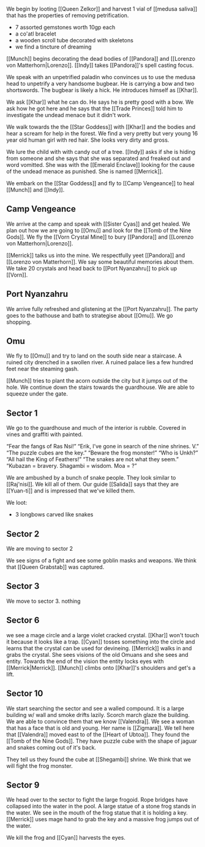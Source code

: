 We begin by looting [[Queen Zelkor]] and harvest 1 vial of [[medusa saliva]] that has the properties of removing petrification.

- 7 assorted gemstones worth 10gp each
- a co'atl bracelet
- a wooden scroll tube decorated with skeletons
- we find a tincture of dreaming

[[Munch]] begins decorating the dead bodies of [[Pandora]] and [[Lorenzo von Matterhorn|Lorenzo]]. [[Indy]] takes [[Pandora]]'s spell casting focus. 

We speak with an unpetrified paladin who convinces us to use the medusa head to unpetrify a very handsome bugbear. He is carrying a bow and two shortswords. The bugbear is likely a hick. He introduces himself as [[Khar]].

We ask [[Khar]] what he can do. He says he is pretty good with a bow. We ask how he got here and he says that the [[Trade Princes]] told him to investigate the undead menace but it didn't work.

We walk towards the the [[Star Goddess]] with [[Khar]] and the bodies and hear a scream for help in the forest. We find a very pretty but very young 16 year old human girl with red hair. She looks very dirty and gross.

We lure the child with with candy out of a tree. [[Indy]] asks if she is hiding from someone and she says that she was separated and freaked out and word vomitted. She was with the [[Emerald Enclave]] looking for the cause of the undead menace as punished. She is named [[Merrick]].

We embark on the [[Star Goddess]] and fly to [[Camp Vengeance]] to heal [[Munch]] and [[Indy]].

## Camp Vengeance

We arrive at the camp and speak with [[Sister Cyas]] and get healed. We plan out how we are going to [[Omu]] and look for the [[Tomb of the Nine Gods]]. We fly the [[Vorn Crystal Mine]] to bury [[Pandora]] and [[Lorenzo von Matterhorn|Lorenzo]]. 

[[Merrick]] talks us into the mine. We respectfully yeet [[Pandora]] and [[Lorenzo von Matterhorn]]. We say some beautiful memories about them. We take 20 crystals and head back to [[Port Nyanzahru]] to pick up [[Vorn]].

## Port Nyanzahru

We arrive fully refreshed and glistening at the [[Port Nyanzahru]]. The party goes to the bathouse and bath to strategise about [[Omu]]. We go shopping.

## Omu

We fly to [[Omu]] and try to land on the south side near a staircase. A ruined city drenched in a swollen river. A ruined palace lies a few hundred feet near the steaming gash. 

[[Munch]] tries to plant the acorn outside the city but it jumps out of the hole. We continue down the stairs towards the guardhouse. We are able to squeeze under the gate.

## Sector 1

We go to the guardhouse and much of the interior is rubble. Covered in vines and graffiti with painted.

“Fear the fangs of Ras Nsi!”
“Erik, I’ve gone in search of the nine shrines. V.”
“The puzzle cubes are the key.”
“Beware the frog monster!”
“Who is Unkh?”
“All hail the King of Feathers!”
“The snakes are not what they seem.”
“Kubazan = bravery. Shagambi = wisdom. Moa = ?”

We are ambushed by a bunch of snake people. They look similar to [[Raj'nisi]]. We kill all of them. Our guide [[Salida]] says that they are [[Yuan-ti]] and is impressed that we've killed them.

We loot:
- 3 longbows carved like snakes

## Sector 2

We are moving to sector 2

We see signs of a fight and see some goblin masks and weapons. We think that [[Queen Grabstab]] was captured.

## Sector 3

We move to sector 3. nothing

## Sector 6

we see a mage circle and a large violet cracked crystal. [[Khar]] won't touch it because it looks like a trap. [[Cyan]] tosses something into the circle and learns that the crystal can be used for devineing. [[Merrick]] walks in and grabs the crystal. She sees visions of the old Omuans and she sees and entity. Towards the end of the vision the entity locks eyes with [[Merrick|Merrick]]. [[Munch]] climbs onto [[Khar]]'s shoulders and get's a lift.

## Sector 10

We start searching the sector and see a walled compound. It is a large building w/ wall and smoke drifts lazily. Scorch march glaze the building. We are able to convince them that we know [[Valendra]]. We see a woman that has a face that is old and young. Her name is [[Zigmara]]. We tell here that [[Valendra]] moved east to of the [[Heart of Ubtoa]]. They found the [[Tomb of the Nine Gods]]. They have puzzle cube with the shape of jaguar and snakes coming out of it's back.

They tell us they found the cube at [[Shegambi]] shrine. We think that we will fight the frog monster.

## Sector 9

We head over to the sector to fight the large frogoid. Rope bridges have collapsed into the water in the pool. A large statue of a stone frog stands in the water. We see in the mouth of the frog statue that it is holding a key. [[Merrick]] uses mage hand to grab the key and a massive frog jumps out of the water.

We kill the frog and [[Cyan]] harvests the eyes.